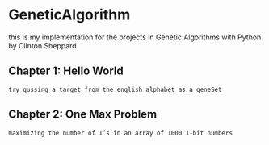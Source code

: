 # GeneticAlgorithm
this is my implementation for the projects in Genetic Algorithms with Python by Clinton Sheppard
  ## Chapter 1: Hello World 
    try gussing a target from the english alphabet as a geneSet
  ## Chapter 2: One Max Problem
    maximizing the number of 1’s in an array of 1000 1-bit numbers
